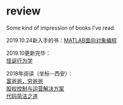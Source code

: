 # review
Some kind of impression of books I've read. 

2019.10.24新入手的书：[MATLAB面向对象编程](https://github.com/ClareTT/review/blob/master/MATLAB-OOP.md "MATLAB-OOP")     

2019.10更新完毕：    
[怪诞行为学](https://github.com/ClareTT/review/blob/master/Predictably%20Irrational.md "Predictably irrational")

2018年阅读（坐标--西安）：    
[富爸爸，穷爸爸](https://github.com/ClareTT/review/blob/master/RichDadPoorDad.md "Rich Dad, Poor Dad")    
[股权控制与运营解决方案](https://github.com/ClareTT/review/blob/master/%E8%82%A1%E6%9D%83%E6%8E%A7%E5%88%B6%E4%B8%8E%E8%BF%90%E8%90%A5%E8%A7%A3%E5%86%B3%E6%96%B9%E6%A1%88/theReview.md "股权控制与运营解决方案")    
[代码简洁之道](https://github.com/ClareTT/review/blob/master/CleanCode.md "Clean Code")   
